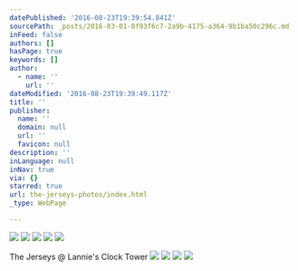 ```yaml
---
datePublished: '2016-08-23T19:39:54.841Z'
sourcePath: _posts/2016-03-01-0f93f6c7-2a9b-4175-a364-9b1ba50c296c.md
inFeed: false
authors: []
hasPage: true
keywords: []
author:
  - name: ''
    url: ''
dateModified: '2016-08-23T19:39:49.117Z'
title: ''
publisher:
  name: ''
  domain: null
  url: ''
  favicon: null
description: ''
inLanguage: null
inNav: true
via: {}
starred: true
url: the-jerseys-photos/index.html
_type: WebPage

---
```

![](https://s3-us-west-2.amazonaws.com/the-grid-img/p/803a0568da668daa764638e9a44cc8f669bf0fbc.jpg)
![](https://s3-us-west-2.amazonaws.com/the-grid-img/p/d2d7c553942dff7d79906609d0820fe1f6eca9d0.jpg)
![](https://s3-us-west-2.amazonaws.com/the-grid-img/p/5a9c02c834e2022d31df6cc410499ab64984bc13.jpg)
![](https://s3-us-west-2.amazonaws.com/the-grid-img/p/7d8ef4e6c9b5381a0764fc6fcbe9e27f3b37dbda.jpg)
![](https://s3-us-west-2.amazonaws.com/the-grid-img/p/ea9d2f1a4541cd56f512d26ec7e8467c5594e2eb.jpg)

The Jerseys @ Lannie's Clock Tower
![](https://s3-us-west-2.amazonaws.com/the-grid-img/p/5d995dc1d8b3abf79bb6bb6e9468736f7f3e60e3.jpg)
![](https://s3-us-west-2.amazonaws.com/the-grid-img/p/8c52d24fa4fc6005bcce91270850a96475dbd612.jpg)
![](https://s3-us-west-2.amazonaws.com/the-grid-img/p/6c41a1819c225265721e1a3433c42c727b4b6f61.jpg)
![](https://s3-us-west-2.amazonaws.com/the-grid-img/p/010e75228926de21f12e20bd75d4c890c01722ce.jpg)